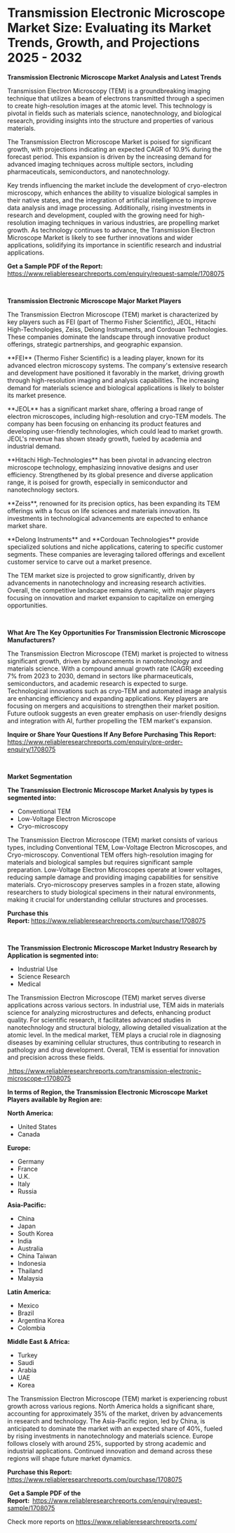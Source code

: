 <p><h1>Transmission Electronic Microscope Market Size: Evaluating its Market Trends, Growth, and Projections 2025 - 2032</h1></p><p><strong>Transmission Electronic Microscope Market Analysis and Latest Trends</strong></p>
<p><p>Transmission Electron Microscopy (TEM) is a groundbreaking imaging technique that utilizes a beam of electrons transmitted through a specimen to create high-resolution images at the atomic level. This technology is pivotal in fields such as materials science, nanotechnology, and biological research, providing insights into the structure and properties of various materials.</p><p>The Transmission Electron Microscope Market is poised for significant growth, with projections indicating an expected CAGR of 10.9% during the forecast period. This expansion is driven by the increasing demand for advanced imaging techniques across multiple sectors, including pharmaceuticals, semiconductors, and nanotechnology. </p><p>Key trends influencing the market include the development of cryo-electron microscopy, which enhances the ability to visualize biological samples in their native states, and the integration of artificial intelligence to improve data analysis and image processing. Additionally, rising investments in research and development, coupled with the growing need for high-resolution imaging techniques in various industries, are propelling market growth. As technology continues to advance, the Transmission Electron Microscope Market is likely to see further innovations and wider applications, solidifying its importance in scientific research and industrial applications.</p></p>
<p><strong>Get a Sample PDF of the Report:&nbsp;</strong> <a href="https://www.reliableresearchreports.com/enquiry/request-sample/1708075?utm_campaign=2211&utm_medium=2&utm_source=Github&utm_content=ia&utm_term=20022025&utm_id=transmission-electronic-microscope">https://www.reliableresearchreports.com/enquiry/request-sample/1708075</a></p>
<p>&nbsp;</p>
<p><strong>Transmission Electronic Microscope Major Market Players</strong></p>
<p><p>The Transmission Electron Microscope (TEM) market is characterized by key players such as FEI (part of Thermo Fisher Scientific), JEOL, Hitachi High-Technologies, Zeiss, Delong Instruments, and Cordouan Technologies. These companies dominate the landscape through innovative product offerings, strategic partnerships, and geographic expansion.</p><p>**FEI** (Thermo Fisher Scientific) is a leading player, known for its advanced electron microscopy systems. The company's extensive research and development have positioned it favorably in the market, driving growth through high-resolution imaging and analysis capabilities. The increasing demand for materials science and biological applications is likely to bolster its market presence.</p><p>**JEOL** has a significant market share, offering a broad range of electron microscopes, including high-resolution and cryo-TEM models. The company has been focusing on enhancing its product features and developing user-friendly technologies, which could lead to market growth. JEOL's revenue has shown steady growth, fueled by academia and industrial demand.</p><p>**Hitachi High-Technologies** has been pivotal in advancing electron microscope technology, emphasizing innovative designs and user efficiency. Strengthened by its global presence and diverse application range, it is poised for growth, especially in semiconductor and nanotechnology sectors.</p><p>**Zeiss**, renowned for its precision optics, has been expanding its TEM offerings with a focus on life sciences and materials innovation. Its investments in technological advancements are expected to enhance market share.</p><p>**Delong Instruments** and **Cordouan Technologies** provide specialized solutions and niche applications, catering to specific customer segments. These companies are leveraging tailored offerings and excellent customer service to carve out a market presence.</p><p>The TEM market size is projected to grow significantly, driven by advancements in nanotechnology and increasing research activities. Overall, the competitive landscape remains dynamic, with major players focusing on innovation and market expansion to capitalize on emerging opportunities.</p></p>
<p>&nbsp;</p>
<p><strong>What Are The Key Opportunities For Transmission Electronic Microscope Manufacturers?</strong></p>
<p><p>The Transmission Electron Microscope (TEM) market is projected to witness significant growth, driven by advancements in nanotechnology and materials science. With a compound annual growth rate (CAGR) exceeding 7% from 2023 to 2030, demand in sectors like pharmaceuticals, semiconductors, and academic research is expected to surge. Technological innovations such as cryo-TEM and automated image analysis are enhancing efficiency and expanding applications. Key players are focusing on mergers and acquisitions to strengthen their market position. Future outlook suggests an even greater emphasis on user-friendly designs and integration with AI, further propelling the TEM market's expansion.</p></p>
<p><strong>Inquire or Share Your Questions If Any Before Purchasing This Report:</strong> <a href="https://www.reliableresearchreports.com/enquiry/pre-order-enquiry/1708075?utm_campaign=2211&utm_medium=2&utm_source=Github&utm_content=ia&utm_term=20022025&utm_id=transmission-electronic-microscope">https://www.reliableresearchreports.com/enquiry/pre-order-enquiry/1708075</a></p>
<p>&nbsp;</p>
<p><strong>Market Segmentation</strong></p>
<p><strong>The Transmission Electronic Microscope Market Analysis by types is segmented into:</strong></p>
<p><ul><li>Conventional TEM</li><li>Low-Voltage Electron Microscope</li><li>Cryo-microscopy</li></ul></p>
<p><p>The Transmission Electron Microscope (TEM) market consists of various types, including Conventional TEM, Low-Voltage Electron Microscopes, and Cryo-microscopy. Conventional TEM offers high-resolution imaging for materials and biological samples but requires significant sample preparation. Low-Voltage Electron Microscopes operate at lower voltages, reducing sample damage and providing imaging capabilities for sensitive materials. Cryo-microscopy preserves samples in a frozen state, allowing researchers to study biological specimens in their natural environments, making it crucial for understanding cellular structures and processes.</p></p>
<p><strong>Purchase this Report:&nbsp;</strong><a href="https://www.reliableresearchreports.com/purchase/1708075?utm_campaign=2211&utm_medium=2&utm_source=Github&utm_content=ia&utm_term=20022025&utm_id=transmission-electronic-microscope">https://www.reliableresearchreports.com/purchase/1708075</a></p>
<p>&nbsp;</p>
<p><strong>The Transmission Electronic Microscope Market Industry Research by Application is segmented into:</strong></p>
<p><ul><li>Industrial Use</li><li>Science Research</li><li>Medical</li></ul></p>
<p><p>The Transmission Electron Microscope (TEM) market serves diverse applications across various sectors. In industrial use, TEM aids in materials science for analyzing microstructures and defects, enhancing product quality. For scientific research, it facilitates advanced studies in nanotechnology and structural biology, allowing detailed visualization at the atomic level. In the medical market, TEM plays a crucial role in diagnosing diseases by examining cellular structures, thus contributing to research in pathology and drug development. Overall, TEM is essential for innovation and precision across these fields.</p></p>
<p><a href="https://www.reliableresearchreports.com/transmission-electronic-microscope-r1708075?utm_campaign=2211&utm_medium=2&utm_source=Github&utm_content=ia&utm_term=20022025&utm_id=transmission-electronic-microscope">&nbsp;https://www.reliableresearchreports.com/transmission-electronic-microscope-r1708075</a></p>
<p><strong>In terms of Region, the Transmission Electronic Microscope Market Players available by Region are:</strong></p>
<p>
    <p> <strong> North America: </strong>
        <ul>
            <li>United States</li>
            <li>Canada</li>
        </ul>
        </p> 
    <p> <strong> Europe: </strong>
        <ul>
            <li>Germany</li>
            <li>France</li>
            <li>U.K.</li>
            <li>Italy</li>
            <li>Russia</li>
        </ul>
        </p> 
    <p> <strong> Asia-Pacific: </strong>
        <ul>
            <li>China</li>
            <li>Japan</li>
            <li>South Korea</li>
            <li>India</li>
            <li>Australia</li>
            <li>China Taiwan</li>
            <li>Indonesia</li>
            <li>Thailand</li>
            <li>Malaysia</li>
        </ul>
        </p> 
    <p> <strong> Latin America: </strong>
        <ul>
            <li>Mexico</li>
            <li>Brazil</li>
            <li>Argentina Korea</li>
            <li>Colombia</li>
        </ul>
        </p> 
    <p> <strong> Middle East & Africa: </strong>
        <ul>
            <li>Turkey</li>
            <li>Saudi</li>
            <li>Arabia</li>
            <li>UAE</li>
            <li>Korea</li>
        </ul>
    </p>
    </p>
<p><p>The Transmission Electron Microscope (TEM) market is experiencing robust growth across various regions. North America holds a significant share, accounting for approximately 35% of the market, driven by advancements in research and technology. The Asia-Pacific region, led by China, is anticipated to dominate the market with an expected share of 40%, fueled by rising investments in nanotechnology and materials science. Europe follows closely with around 25%, supported by strong academic and industrial applications. Continued innovation and demand across these regions will shape future market dynamics.</p></p>
<p><strong>Purchase this Report: </strong><a href="https://www.reliableresearchreports.com/purchase/1708075?utm_campaign=2211&utm_medium=2&utm_source=Github&utm_content=ia&utm_term=20022025&utm_id=transmission-electronic-microscope">https://www.reliableresearchreports.com/purchase/1708075</a></p>
<p>&nbsp;<strong>Get a Sample PDF of the Report:&nbsp;&nbsp;</strong><a href="https://www.reliableresearchreports.com/enquiry/request-sample/1708075?utm_campaign=2211&utm_medium=2&utm_source=Github&utm_content=ia&utm_term=20022025&utm_id=transmission-electronic-microscope">https://www.reliableresearchreports.com/enquiry/request-sample/1708075</a></p>
<p><strong></strong></p>
<p>Check more reports on <a href="https://www.reliableresearchreports.com/?utm_campaign=2211&utm_medium=2&utm_source=Github&utm_content=ia&utm_term=20022025&utm_id=transmission-electronic-microscope">https://www.reliableresearchreports.com/</a></p>